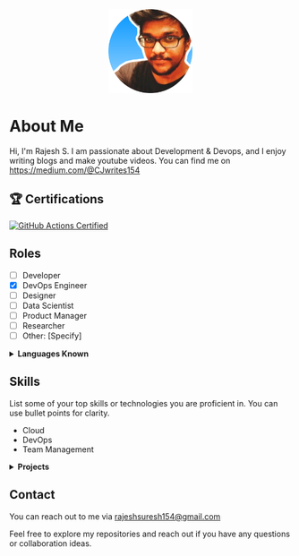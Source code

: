 <div align="center">
  <img src="picofme (6).png" alt="Rajesh S" width="150">
</div>

# About Me

Hi, I'm Rajesh S. I am passionate about Development & Devops, and I enjoy writing blogs  and make youtube videos. You can find me on https://medium.com/@CJwrites154

## 🏆 Certifications
[![GitHub Actions Certified](https://img.shields.io/badge/GitHub%20Actions-Certified-brightgreen)](https://examregistration.github.com/certification/ACTIONS)

 
## Roles
  
- [ ] Developer
- [x] DevOps Engineer
- [ ] Designer
- [ ] Data Scientist
- [ ] Product Manager
- [ ] Researcher
- [ ] Other: [Specify]

<details>
<summary><strong>Languages Known</strong></summary

- [x] Python
- [ ] JavaScript
- [x] Java
- [ ] C++
- [x] Shell Scripting
- [ ] Other: [Specify]

</details>

## Skills

List some of your top skills or technologies you are proficient in. You can use bullet points for clarity.

- Cloud
- DevOps
- Team Management
  
</details>

<details>
<summary><strong>Projects</strong></summary>
  
### Project 1
- **Description:** Building a Telegram Bot and Leveraging AWS Lambda for Seamless Functioning
- **Role:** This project was done by me in my free time
- **Link:** [GitHub Repo](https://github.com/raji2306/sturdy-disco/tree/telegram-bot)

### Project 2
- **Description:** Building and Scaling a MediaWiki Application with Terraform, Ansible, and Jenkins
- **Role:** Task given by someone. It was fully done by me
- **Link:** [GitHub Repo](https://github.com/raji2306/mediawikiApplcation)

</details>

## Contact

You can reach out to me via rajeshsuresh154@gmail.com

Feel free to explore my repositories and reach out if you have any questions or collaboration ideas.
